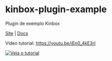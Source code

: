 # kinbox-plugin-example
Plugin de exemplo Kinbox

[Site](https://www.kinbox.com.br/) |
[Docs](https://kinbox.notion.site/Ajuda-Documenta-o-Kinbox-ca104688a4ed40da894803ec03363ae1)

Vídeo tutorial:
https://youtu.be/iEn0_4kE3rI

[![Veja o tutorial](https://i.imgur.com/VL0KXST.png)](https://youtu.be/iEn0_4kE3rI)

